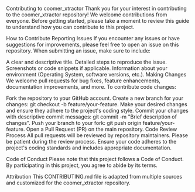 
Contributing to coomer_xtractor
Thank you for your interest in contributing to the coomer_xtractor repository! We welcome contributions from everyone. Before getting started, please take a moment to review this guide to understand how you can contribute to this project.

How to Contribute
Reporting Issues
If you encounter any issues or have suggestions for improvements, please feel free to open an issue on this repository. When submitting an issue, make sure to include:

A clear and descriptive title.
Detailed steps to reproduce the issue.
Screenshots or code snippets if applicable.
Information about your environment (Operating System, software versions, etc.).
Making Changes
We welcome pull requests for bug fixes, feature enhancements, documentation improvements, and more. To contribute code changes:

Fork the repository to your GitHub account.
Create a new branch for your changes: git checkout -b feature/your-feature.
Make your desired changes and ensure they adhere to the project's coding style.
Commit your changes with descriptive commit messages: git commit -m "Brief description of changes".
Push your branch to your fork: git push origin feature/your-feature.
Open a Pull Request (PR) on the main repository.
Code Review Process
All pull requests will be reviewed by repository maintainers. Please be patient during the review process. Ensure your code adheres to the project's coding standards and includes appropriate documentation.

Code of Conduct
Please note that this project follows a Code of Conduct. By participating in this project, you agree to abide by its terms.

Attribution
This CONTRIBUTING.md file is adapted from multiple sources and customized for the coomer_xtractor repository.
